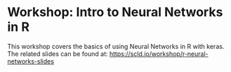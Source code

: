 # Workshop: Intro to Neural Networks in R

This workshop covers the basics of using Neural Networks in R with keras. The related slides can be
found at: https://scld.io/workshop/r-neural-networks-slides